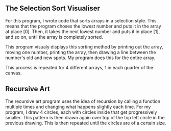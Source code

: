 ## The Selection Sort Visualiser

For this program, I wrote code that sorts arrays in a selection style.
This means that the program choses the lowest number and puts it in the array at place [0].
Then, it takes the next lowest number and puts it in place [1], and so on, until the array is completely sorted.

This program visualy displays this sorting method by printing out the array, moving one number, printing the array, then drawing a line between the number's old and new spots.
My program does this for the entire array.

This process is repeated for 4 different arrays, 1 in each quarter of the canvas.

## Recursive Art

The recursive art program uses the idea of recursion by calling a function multiple times and changing what happens slightly each time.
For my program, I draw 4 circles, each with circles inside that get progressively smaller.
This pattern is then drawn again over top of the top left circle in the previous drawing.
This is then repeated until the circles are of a certain size.
